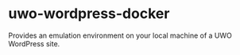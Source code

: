 # uwo-wordpress-docker
Provides an emulation environment on your local machine of a UWO WordPress site.
